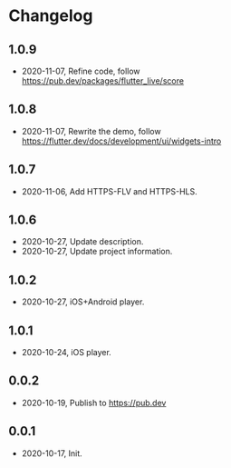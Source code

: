 # Changelog

## 1.0.9

* 2020-11-07, Refine code, follow https://pub.dev/packages/flutter_live/score

## 1.0.8

* 2020-11-07, Rewrite the demo, follow https://flutter.dev/docs/development/ui/widgets-intro

## 1.0.7

* 2020-11-06, Add HTTPS-FLV and HTTPS-HLS.

## 1.0.6

* 2020-10-27, Update description.
* 2020-10-27, Update project information.

## 1.0.2

* 2020-10-27, iOS+Android player.

## 1.0.1

* 2020-10-24, iOS player.

## 0.0.2
* 2020-10-19, Publish to https://pub.dev

## 0.0.1
* 2020-10-17, Init.

